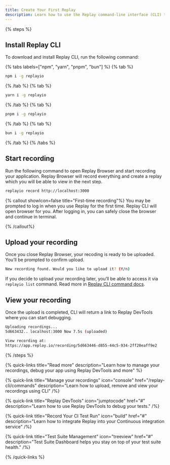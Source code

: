 ```yaml
---
title: Create Your First Replay
description: Learn how to use the Replay command-line interface (CLI) to manage and record your replays from the command line.
---
```


{% steps %}

## Install Replay CLI
To download and install Replay CLI, run the following command:

{% tabs labels=["npm", "yarn", "pnpm", "bun"] %}
{% tab %}
```sh
npm i -g replayio
```
{% /tab %}
{% tab %}
```sh
yarn i -g replayio
```
{% /tab %}
{% tab %}
```sh
pnpm i -g replayio
```
{% /tab %}
{% tab %}
```sh
bun i -g replayio
```
{% /tab %}
{% /tabs %}

## Start recording
Run the following command to open Replay Browser and start recording your application. Replay Browser will record everything and create a replay which you will be able to view in the next step.
```sh
replayio record http://localhost:3000
```
{% callout showIcon=false title="First-time recording"%}
You may be prompted to log in when you use Replay for the first time. Replay CLI will open browser for you. After logging in, you can safely close the browser and continue in terminal.

{% /callout%}

<!-- todo: add video -->

## Upload your recording
Once you close Replay Browser, your recoding is ready to be uploaded. You’ll be prompted to confirm upload. 

```sh
New recording found. Would you like to upload it? (Y/n)
```

If you decide to upload your recording later, you’ll be able to access it via `replayio list` command. Read more in [Replay CLI command docs](/replay-cli/commands).

## View your recording

Once the upload is completed, CLI will return a link to Replay DevTools where you can start debugging.

```sh
Uploading recordings...
5d663432.. localhost:3000 Now 7.5s (uploaded)

View recording at:
https://app.replay.io/recording/5d663446-d855-44c5-934-2ff20eaff9e2
```

{% /steps %}

{% quick-links title="Read more" description="Learn how to manage your recordings, debug your app using Replay DevTools and more" %}

{% quick-link 
  title="Manage your recordings" 
  icon="console" 
  href="/replay-cli/commands" 
  description="Learn how to upload, remove and view your recordings using CLI" 
/%}

{% quick-link 
  title="Replay DevTools" 
  icon="jumptocode" 
  href="#" 
  description="Learn how to use Replay DevTools to debug your tests." 
/%}


{% quick-link 
  title="Record Your CI Test Run" 
  icon="build" 
  href="#" 
  description="Learn how to integrate Replay into your Continuous integration service" 
/%}


{% quick-link 
  title="Test Suite Management" 
  icon="treeview" 
  href="#" 
  description="Test Suite Dashboard helps you stay on top of your test suite health." 
/%}

{% /quick-links %}
